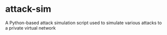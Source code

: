# attack-sim
A Python-based attack simulation script used to simulate various attacks to a private virtual network
